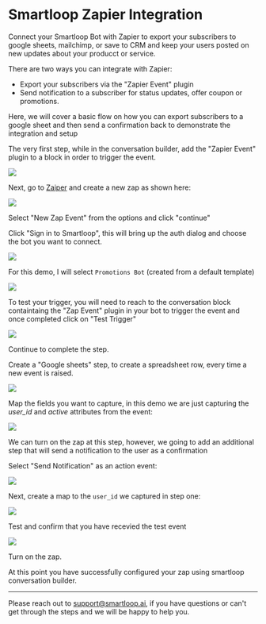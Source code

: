 # Smartloop Zapier Integration

Connect your Smartloop Bot with Zapier to export your subscribers to google sheets, mailchimp, or save to CRM and keep your users posted on new updates about your producct or service.

There are two ways you can integrate with Zapier:

* Export your subscribers via the "Zapier Event" plugin
* Send notification to a subscriber for status updates, offer coupon or promotions. 

Here, we will cover a basic flow on how you can export subscribers to a google sheet and then send a confirmation back to demonstrate the integration and setup

The very first step, while in the conversation builder, add the "Zapier Event" plugin to a block in order to trigger the event.

![](./zaiper-event.png)

Next, go to [Zaiper](https://zapier.com) and create a new zap as shown here:

![](./new-zap.png)

Select "New Zap Event" from the options and click "continue"

Click "Sign in to Smartloop", this will bring up the auth dialog and choose the bot you want to connect.

![](./sign-in.png)

For this demo, I will select `Promotions Bot` (created from a default template)

![](./select-bot.png)

To test your trigger, you will need to reach to the conversation block containtaing the "Zap Event" plugin in your bot to trigger the event and once completed click on "Test Trigger"

![](./success.png)

Continue to complete the step.

Create a "Google sheets" step, to create a spreadsheet row, every time a new event is raised. 

![](./sheet1.png)

Map the fields you want to capture, in this demo we are just capturing the *user_id* and *active* attributes from the event:

![](./zap-step2.png)

We can turn on the zap at this step, however, we going to add an additional step that will send a notification to the user as a confirmation

Select "Send Notification" as an action event:

![](./action-event.png)

Next, create a map to the `user_id` we captured in step one:

![](./map-from-step1.png)


Test and confirm that you have recevied the test event

![](./test-zap.png)


Turn on the zap. 

At this point you have successfully configured your zap using smartloop conversation builder.

---

Please reach out to [support@smartloop.ai](mailto:support@smartloop.ai), if you have questions or can't get through the steps and we will be happy to help you.
